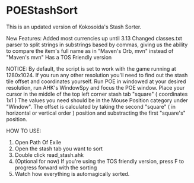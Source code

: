 POEStashSort
============
This is an updated version of Kokosoida's Stash Sorter.

New Features:
Added most currencies up until 3.13
Changed classes.txt parser to split strings in substrings based by commas, giving us the ability to compare the item's full name as in "Maven's Orb, mvn" instead of "Maven's mvn"
Has a TOS Friendly version

NOTICE:
By default, the script is set to work with the game running at 1280x1024. If you run any other resolution you'll need to find out the stash tile offset and coordinates yourself.
Run POE in windowed at your desired resolution, run AHK's WindowSpy and focus the POE window. Place your cursor in the middle of the top left corner stash tab "square" ( coordinates 1x1 ) The values you need should be in the Mouse Position category under "Window". The offset is calculated by taking the second "square" ( in horizontal or vertical order ) position and substracting the first "square's" position.

HOW TO USE: 
1. Open Path Of Exile
2. Open the stash tab you want to sort
3. Double click read_stash.ahk
4. (Optional for now) If you're using the TOS friendly version, press F to progress forward with the sorting
5. Watch how everything is automagically sorted.
